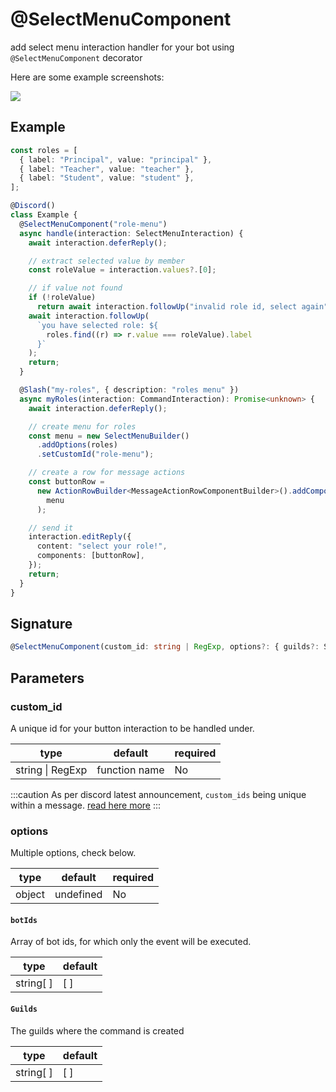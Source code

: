 # @SelectMenuComponent

add select menu interaction handler for your bot using `@SelectMenuComponent` decorator

Here are some example screenshots:

![](../../../static/img/select-menu-example.jpg)

## Example

```ts
const roles = [
  { label: "Principal", value: "principal" },
  { label: "Teacher", value: "teacher" },
  { label: "Student", value: "student" },
];

@Discord()
class Example {
  @SelectMenuComponent("role-menu")
  async handle(interaction: SelectMenuInteraction) {
    await interaction.deferReply();

    // extract selected value by member
    const roleValue = interaction.values?.[0];

    // if value not found
    if (!roleValue)
      return await interaction.followUp("invalid role id, select again");
    await interaction.followUp(
      `you have selected role: ${
        roles.find((r) => r.value === roleValue).label
      }`
    );
    return;
  }

  @Slash("my-roles", { description: "roles menu" })
  async myRoles(interaction: CommandInteraction): Promise<unknown> {
    await interaction.deferReply();

    // create menu for roles
    const menu = new SelectMenuBuilder()
      .addOptions(roles)
      .setCustomId("role-menu");

    // create a row for message actions
    const buttonRow =
      new ActionRowBuilder<MessageActionRowComponentBuilder>().addComponents(
        menu
      );

    // send it
    interaction.editReply({
      content: "select your role!",
      components: [buttonRow],
    });
    return;
  }
}
```

## Signature

```ts
@SelectMenuComponent(custom_id: string | RegExp, options?: { guilds?: Snowflake[]; botIds?: string[] )
```

## Parameters

### custom_id

A unique id for your button interaction to be handled under.

| type             | default       | required |
| ---------------- | ------------- | -------- |
| string \| RegExp | function name | No       |

:::caution
As per discord latest announcement, `custom_ids` being unique within a message. [read here more](https://discord.com/developers/docs/interactions/message-components#custom-id)
:::

### options

Multiple options, check below.

| type   | default   | required |
| ------ | --------- | -------- |
| object | undefined | No       |

#### `botIds`

Array of bot ids, for which only the event will be executed.

| type      | default |
| --------- | ------- |
| string[ ] | [ ]     |

#### `Guilds`

The guilds where the command is created

| type      | default |
| --------- | ------- |
| string[ ] | [ ]     |
